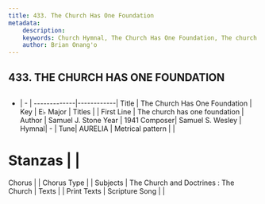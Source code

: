 ```yaml
---
title: 433. The Church Has One Foundation
metadata:
    description: 
    keywords: Church Hymnal, The Church Has One Foundation, The church has one foundation, 
    author: Brian Onang'o
---
```



## 433. THE CHURCH HAS ONE FOUNDATION

```txt

```

- |   -  |
-------------|------------|
Title | The Church Has One Foundation |
Key | E♭ Major |
Titles |  |
First Line | The church has one foundation |
Author | Samuel J. Stone
Year | 1941
Composer| Samuel S. Wesley |
Hymnal|  - |
Tune| AURELIA |
Metrical pattern | |
# Stanzas |  |
Chorus |  |
Chorus Type |  |
Subjects | The Church and Doctrines : The Church |
Texts |  |
Print Texts | 
Scripture Song |  |
  

